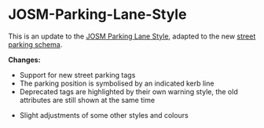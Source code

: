 # JOSM-Parking-Lane-Style

This is an update to the [JOSM Parking Lane Style](https://josm.openstreetmap.de/wiki/Styles/ParkingLanes), adapted to the new [street parking schema](https://wiki.openstreetmap.org/wiki/Proposed_features/street_parking_revision).

**Changes:**
+ Support for new street parking tags
+ The parking position is symbolised by an indicated kerb line
+ Deprecated tags are highlighted by their own warning style, the old attributes are still shown at the same time
* Slight adjustments of some other styles and colours
